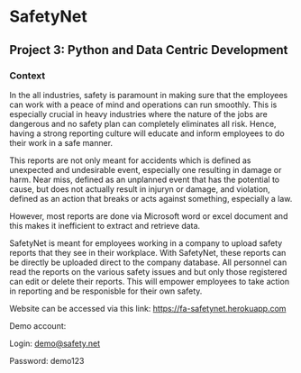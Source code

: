 # SafetyNet

## Project 3: Python and Data Centric Development

### Context
In the all industries, safety is paramount in making sure that the employees can work with a peace of mind and operations can run smoothly. This is especially crucial in heavy industries where the nature of the jobs are dangerous and no safety plan can completely eliminates all risk. Hence, having a strong reporting culture will educate and inform employees to do their work in a safe manner. 

This reports are not only meant for accidents which is defined as unexpected and undesirable event, especially one resulting in damage or harm. Near miss, defined as an unplanned event that has the potential to cause, but does not actually result in injuryn or damage, and violation, defined as an action that breaks or acts against something, especially a law.

However, most reports are done via Microsoft word or excel document and this makes it inefficient to extract and retrieve data.

SafetyNet is meant for employees working in a company to upload safety reports that they see in their workplace. With SafetyNet, these reports can be directly be uploaded direct to the company database. All personnel can read the reports on the various safety issues and but only those registered can edit or delete their reports. This will empower employees to take action in reporting and be responisble for their own safety.

Website can be accessed via this link: https://fa-safetynet.herokuapp.com

Demo account:

Login: demo@safety.net

Password: demo123
